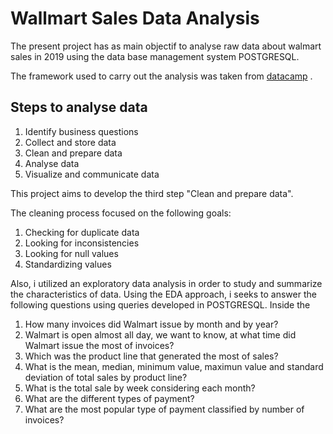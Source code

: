 # Wallmart Sales Data Analysis
The present project has as main objectif to analyse raw data about walmart sales in 2019 using the data base management system POSTGRESQL.

The framework used to carry out the analysis was taken from [datacamp](https://www.datacamp.com/blog/how-to-analyze-data-for-business) .

## Steps to analyse data
1. Identify business questions
2. Collect and store data
3. Clean and prepare data
4. Analyse data
5. Visualize and communicate data

This project aims to develop the third step "Clean and prepare data".

The cleaning process focused on the following goals:
1. Checking for duplicate data
2. Looking for inconsistencies
3. Looking for null values
4. Standardizing values

Also, i utilized an exploratory data analysis in order to study and summarize the characteristics of data. Using the EDA approach, i seeks to answer the following questions using queries developed in POSTGRESQL.
Inside the 

1. How many invoices did Walmart issue by month and by year?
2. Walmart is open almost all day, we want to know, at what time did Walmart issue the most of invoices?
3. Which was the product line that generated the most of sales?
4. What is the mean, median, minimum value, maximun value and standard deviation of total sales by product line?
5. What is the total sale by week considering each month?
6. What are the different types of payment?
7. What are the most popular type of payment classified by number of invoices?  

  

